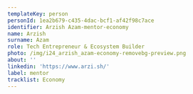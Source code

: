 ```yaml
---
templateKey: person
personId: 1ea2b679-c435-4dac-bcf1-af42f98c7ace
identifier: Arzish Azam-mentor-economy
name: Arzish
surname: Azam
role: Tech Entrepreneur & Ecosystem Builder
photo: /img/i24_arzish_azam-economy-removebg-preview.png
about: ''
linkedin: 'https://www.arzi.sh/'
label: mentor
tracklist: Economy
---
```

